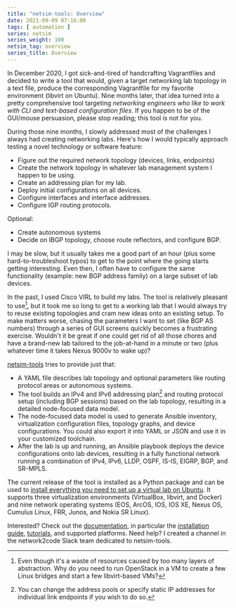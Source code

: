 ```yaml
---
title: "netsim-tools: Overview"
date: 2021-09-09 07:16:00
tags: [ automation ]
series: netsim
series_weight: 100
netsim_tag: overview
series_title: Overview
---
```

In December 2020, I got sick-and-tired of handcrafting Vagrantfiles and decided to write a tool that would, given a target networking lab topology in a text file, produce the corresponding Vagrantfile for my favorite environment (libvirt on Ubuntu). Nine months later, that idea turned into a pretty comprehensive tool targeting *networking engineers who like to work with CLI and text-based configuration files*. If you happen to be of the GUI/mouse persuasion, please stop reading; this tool is not for you.

During those nine months, I slowly addressed most of the challenges I always had creating networking labs. Here's how I would typically approach testing a novel technology or software feature:
<!--more-->
* Figure out the required network topology (devices, links, endpoints)
* Create the network topology in whatever lab management system I happen to be using.
* Create an addressing plan for my lab.
* Deploy initial configurations on all devices.
* Configure interfaces and interface addresses.
* Configure IGP routing protocols.

Optional:

* Create autonomous systems
* Decide on IBGP topology, choose route reflectors, and configure BGP.

I may be slow, but it usually takes me a good part of an hour (plus some hard-to-troubleshoot typos) to get to the point where the going starts getting interesting. Even then, I often have to configure the same functionality (example: new BGP address family) on a large subset of lab devices.

In the past, I used Cisco VIRL to build my labs. The tool is relatively pleasant to use[^1], but it took me so long to get to a working lab that I would always try to reuse existing topologies and cram new ideas onto an existing setup. To make matters worse, chasing the parameters I want to set (like BGP AS numbers) through a series of GUI screens quickly becomes a frustrating exercise. Wouldn't it be great if one could get rid of all those chores and have a brand-new lab tailored to the job-at-hand in a minute or two (plus whatever time it takes Nexus 9000v to wake up)?

[netsim-tools](https://netsim-tools.readthedocs.io/) tries to provide just that:

* A YAML file describes lab topology and optional parameters like routing protocol areas or autonomous systems.
* The tool builds an IPv4 and IPv6 addressing plan[^2] and routing protocol setup (including BGP sessions) based on the lab topology, resulting in a detailed node-focused data model.
* The node-focused data model is used to generate Ansible inventory, virtualization configuration files, topology graphs, and device configurations. You could also export it into YAML or JSON and use it in your customized toolchain.
* After the lab is up and running, an Ansible playbook deploys the device configurations onto lab devices, resulting in a fully functional network running a combination of IPv4, IPv6, LLDP, OSPF, IS-IS, EIGRP, BGP, and SR-MPLS.

The current release of the tool is installed as a Python package and can be used to [install everything you need to set up a virtual lab on Ubuntu](https://netsim-tools.readthedocs.io/en/latest/netlab/install.html). It supports three virtualization environments (VirtualBox, libvirt, and Docker) and nine network operating systems (EOS, ArcOS, IOS, IOS XE, Nexus OS, Cumulus Linux, FRR, Junos, and Nokia SR Linux).

Interested? Check out the [documentation](https://netsim-tools.readthedocs.io/en/latest/index.html), in particular the [installation guide](https://netsim-tools.readthedocs.io/en/latest/install.html), [tutorials](https://netsim-tools.readthedocs.io/en/latest/tutorials.html), and supported platforms. Need help? I created a channel in the network2code Slack team dedicated to netsim-tools.

[^1]: Even though it's a waste of resources caused by too many layers of abstraction. Why do you need to run OpenStack in a VM to create a few Linux bridges and start a few libvirt-based VMs?

[^2]: You can change the address pools or specify static IP addresses for individual link endpoints if you wish to do so.
